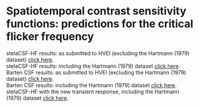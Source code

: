﻿# Spatiotemporal contrast sensitivity functions: predictions for the critical flicker frequency

stelaCSF-HF results: as submitted to HVEI (excluding the Hartmann (1979) dataset) [click here](https://alibzr.github.io/CFF_HVEI2024/csf-stela-5dim-cff-submittedToHVEI2024). <br>
stelaCSF-HF results: including the Hartmann (1979) dataset [click here](https://alibzr.github.io/CFF_HVEI2024/csf-stela-5dim-cff-includingHartmann1979). <br>
Barten CSF results: as submitted to HVEI (excluding the Hartmann (1979) dataset) [click here](https://alibzr.github.io/CFF_HVEI2024/csf-Barten-5dim-cff-submittedToHVEI2024). <br>
Barten CSF results: including the Hartmann (1979) dataset [click here](https://alibzr.github.io/CFF_HVEI2024/csf-Barten-5dim-cff-includingHartmann1979). <br>
stelaCSF-HF with the new transient response, including the Hartmann (1979) dataset [click here](https://alibzr.github.io/CFF_HVEI2024/csfstelaCSF-HF-new-results-including-Hartmann-dataset).
